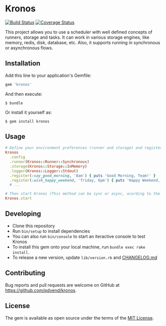 # Kronos
[![Build Status](https://semaphoreci.com/api/v1/pdvend/kronos/branches/master/badge.svg)](https://semaphoreci.com/pdvend/kronos)
[![Coverage Status](https://coveralls.io/repos/github/pdvend/kronos/badge.svg?branch=master)](https://coveralls.io/github/pdvend/kronos?branch=master)

This project allows you to use a scheduler with well defined concepts of runners, storage and tasks. It can work in various storage engines, like memory, redis, disk, database, etc. Also, it supports running in synchronous or asynchronous flows.

## Installation

Add this line to your application's Gemfile:

```ruby
gem 'kronos'
```

And then execute:

`$ bundle`

Or install it yourself as:

`$ gem install kronos`


## Usage

```ruby
# Define your environment preferences (runner and storage) and register your tasks
Kronos
  .config
  .runner(Kronos::Runner::Synchronous)
  .storage(Kronos::Storage::InMemory)
  .logger(Kronos::Logger::Stdout)
  .register(:say_good_morning, '8am') { puts 'Good Morning, Team!' }
  .register(:wish_happy_weekend, 'friday, 6pm') { puts 'Happy Weekend, Team!' }
  # ...

# Then start Kronos (This method can be sync or async, acording to the runner you selected)
Kronos.start
```

## Developing
- Clone this repository
- Run `bin/setup` to install dependencies
- You can also run `bin/console` to start an iteractive console to test Kronos
- To install this gem onto your local machine, run `bundle exec rake install`.
- To release a new version, update `lib/version.rb` and [CHANGELOG.md](/CHANGELOG.md)

## Contributing

Bug reports and pull requests are welcome on GitHub at https://github.com/pdvend/kronos.

## License

The gem is available as open source under the terms of the [MIT License](http://opensource.org/licenses/MIT).
